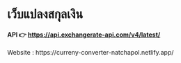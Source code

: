 # เว็บแปลงสกุลเงิน

#### API :point_right: https://api.exchangerate-api.com/v4/latest/

<p>Website : https://curreny-converter-natchapol.netlify.app/</p>
